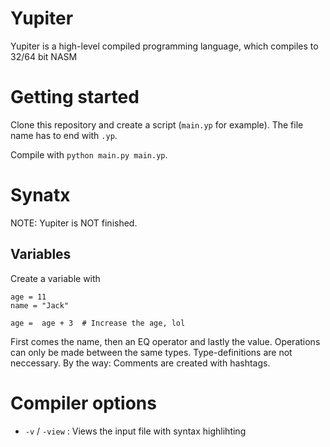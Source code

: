 # Yupiter
Yupiter is a high-level compiled programming language,
which compiles to 32/64 bit NASM


# Getting started
Clone this repository and create a script (``main.yp`` for example).
The file name has to end with ``.yp``.

Compile with ``python main.py main.yp``.


# Synatx
NOTE: Yupiter is NOT finished.


## Variables

Create a variable with
```
age = 11
name = "Jack"

age =  age + 3  # Increase the age, lol
```

First comes the name, then an EQ operator and lastly the value.
Operations can only be made between the same types.
Type-definitions are not neccessary.
By the way: Comments are created with hashtags.


# Compiler options

- ``-v`` / ``-view`` : Views the input file with syntax highlihting
